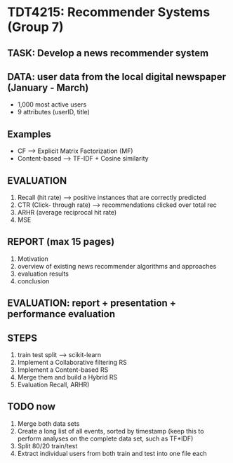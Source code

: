 # TDT4215: Recommender Systems (Group 7)

## TASK: Develop a news recommender system

## DATA: user data from the local digital newspaper (January - March)

- 1,000 most active users
- 9 attributes (userID, title)

## Examples

- CF --> Explicit Matrix Factorization (MF)
- Content-based --> TF-IDF + Cosine similarity

## EVALUATION

1. Recall (hit rate) --> positive instances that are correctly predicted
2. CTR (Click- through rate) --> recommendations clicked over total rec
3. ARHR (average reciprocal hit rate)
4. MSE

## REPORT (max 15 pages)

1. Motivation
2. overview of existing news recommender algorithms and approaches
3. evaluation results
4. conclusion

## EVALUATION: report + presentation + performance evaluation

## STEPS

1. train test split --> scikit-learn
2. Implement a Collaborative filtering RS
3. Implement a Content-based RS
4. Merge them and build a Hybrid RS
5. Evaluation Recall, ARHR)

## TODO now

1. Merge both data sets
2. Create a long list of all events, sorted by timestamp (keep this to perform analyses on the complete data set, such as TF*IDF)
3. Split 80/20 train/test
4. Extract individual users from both train and test into one file each

